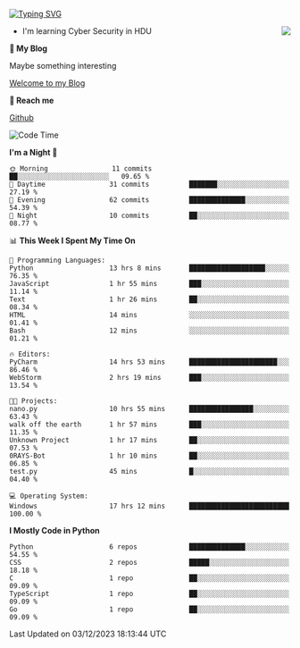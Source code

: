 [![Typing SVG](https://readme-typing-svg.herokuapp.com?font=Fira+Code&pause=1000&random=false&width=450&height=60&lines=Hello+%F0%9F%91%8B%F0%9F%8F%BB;I'm+JBNRZ)](https://git.io/typing-svg)

<a href="#">
  <img align="right" src="https://github-readme-stats.vercel.app/api?username=JBNRZ&show_icons=true&bg_color=15,f2f7fd,E0EAFC" />
</a>

- I'm learning Cyber Security in HDU

 **🌱 My Blog**

Maybe something interesting

[Welcome to my Blog](https://jbnrz.com.cn/)

 **💬 Reach me** 

[Github](https://github.com/JBNRZ)


<!--START_SECTION:waka-->
![Code Time](http://img.shields.io/badge/Code%20Time-143%20hrs%2054%20mins-blue)

**I'm a Night 🦉** 

```text
🌞 Morning                11 commits          ██░░░░░░░░░░░░░░░░░░░░░░░   09.65 % 
🌆 Daytime                31 commits          ███████░░░░░░░░░░░░░░░░░░   27.19 % 
🌃 Evening                62 commits          ██████████████░░░░░░░░░░░   54.39 % 
🌙 Night                  10 commits          ██░░░░░░░░░░░░░░░░░░░░░░░   08.77 % 
```


📊 **This Week I Spent My Time On** 

```text
💬 Programming Languages: 
Python                   13 hrs 8 mins       ███████████████████░░░░░░   76.35 % 
JavaScript               1 hr 55 mins        ███░░░░░░░░░░░░░░░░░░░░░░   11.14 % 
Text                     1 hr 26 mins        ██░░░░░░░░░░░░░░░░░░░░░░░   08.34 % 
HTML                     14 mins             ░░░░░░░░░░░░░░░░░░░░░░░░░   01.41 % 
Bash                     12 mins             ░░░░░░░░░░░░░░░░░░░░░░░░░   01.21 % 

🔥 Editors: 
PyCharm                  14 hrs 53 mins      ██████████████████████░░░   86.46 % 
WebStorm                 2 hrs 19 mins       ███░░░░░░░░░░░░░░░░░░░░░░   13.54 % 

🐱‍💻 Projects: 
nano.py                  10 hrs 55 mins      ████████████████░░░░░░░░░   63.43 % 
walk off the earth       1 hr 57 mins        ███░░░░░░░░░░░░░░░░░░░░░░   11.35 % 
Unknown Project          1 hr 17 mins        ██░░░░░░░░░░░░░░░░░░░░░░░   07.53 % 
0RAYS-Bot                1 hr 10 mins        ██░░░░░░░░░░░░░░░░░░░░░░░   06.85 % 
test.py                  45 mins             █░░░░░░░░░░░░░░░░░░░░░░░░   04.40 % 

💻 Operating System: 
Windows                  17 hrs 12 mins      █████████████████████████   100.00 % 
```

**I Mostly Code in Python** 

```text
Python                   6 repos             ██████████████░░░░░░░░░░░   54.55 % 
CSS                      2 repos             █████░░░░░░░░░░░░░░░░░░░░   18.18 % 
C                        1 repo              ██░░░░░░░░░░░░░░░░░░░░░░░   09.09 % 
TypeScript               1 repo              ██░░░░░░░░░░░░░░░░░░░░░░░   09.09 % 
Go                       1 repo              ██░░░░░░░░░░░░░░░░░░░░░░░   09.09 % 
```




 Last Updated on 03/12/2023 18:13:44 UTC
<!--END_SECTION:waka-->
